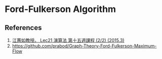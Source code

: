 # Ford-Fulkerson Algorithm

## References

1. [江蕙如教授。 Lec21 演算法 第十五週課程 (2/2) (2015.3)](https://youtu.be/NOYNTuhXDGU)
2. https://github.com/prabod/Graph-Theory-Ford-Fulkerson-Maximum-Flow
